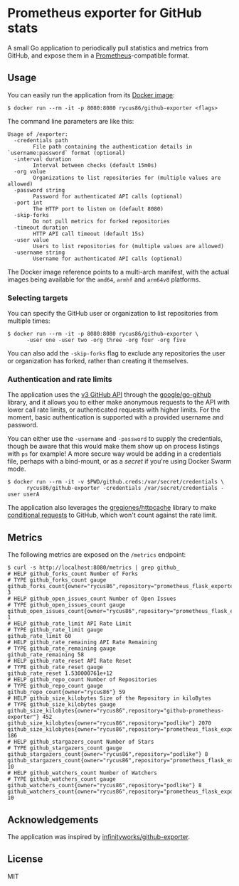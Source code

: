 # Prometheus exporter for GitHub stats

A small Go application to periodically pull statistics and metrics from GitHub, and expose them in a [Prometheus](https://prometheus.io/)-compatible format.

## Usage

You can easily run the application from its [Docker image](https://hub.docker.com/r/rycus86/github-exporter/):

```shell
$ docker run --rm -it -p 8080:8080 rycus86/github-exporter <flags>
```

The command line parameters are like this:

```
Usage of /exporter:
  -credentials path
        File path containing the authentication details in `username:password` format (optional)
  -interval duration
        Interval between checks (default 15m0s)
  -org value
        Organizations to list repositories for (multiple values are allowed)
  -password string
        Password for authenticated API calls (optional)
  -port int
        The HTTP port to listen on (default 8080)
  -skip-forks
        Do not pull metrics for forked repositories
  -timeout duration
        HTTP API call timeout (default 15s)
  -user value
        Users to list repositories for (multiple values are allowed)
  -username string
        Username for authenticated API calls (optional)
```

The Docker image reference points to a multi-arch manifest, with the actual images being available for the `amd64`, `armhf` and `arm64v8` platforms.

### Selecting targets

You can specify the GitHub user or organization to list repositories from multiple times:

```shell
$ docker run --rm -it -p 8080:8080 rycus86/github-exporter \
      -user one -user two -org three -org four -org five
```

You can also add the `-skip-forks` flag to exclude any repositories the user or organization has forked, rather than creating it themselves.

### Authentication and rate limits

The application uses the [v3 GitHub API](https://developer.github.com/v3/) through the [google/go-github](https://github.com/google/go-github) library, and it allows you to either make anonymous requests to the API with lower call rate limits, or authenticated requests with higher limits. For the moment, basic authentication is supported with a provided username and password.

You can either use the `-username` and `-password` to supply the credentials, though be aware that this would make them show up on process listings with `ps` for example! A more secure way would be adding in a credentials file, perhaps with a bind-mount, or as a *secret* if you're using Docker Swarm mode.

```shell
$ docker run --rm -it -v $PWD/github.creds:/var/secret/credentials \
      rycus86/github-exporter -credentials /var/secret/credentials -user userA
```

The application also leverages the [gregjones/httpcache](https://github.com/gregjones/httpcache) library to make [conditional requests](https://developer.github.com/v3/#conditional-requests) to GitHub, which won't count against the rate limit.

## Metrics

The following metrics are exposed on the `/metrics` endpoint:

```shell
$ curl -s http://localhost:8080/metrics | grep github_
# HELP github_forks_count Number of Forks
# TYPE github_forks_count gauge
github_forks_count{owner="rycus86",repository="prometheus_flask_exporter"} 3
# HELP github_open_issues_count Number of Open Issues
# TYPE github_open_issues_count gauge
github_open_issues_count{owner="rycus86",repository="prometheus_flask_exporter"} 1
# HELP github_rate_limit API Rate Limit
# TYPE github_rate_limit gauge
github_rate_limit 60
# HELP github_rate_remaining API Rate Remaining
# TYPE github_rate_remaining gauge
github_rate_remaining 58
# HELP github_rate_reset API Rate Reset
# TYPE github_rate_reset gauge
github_rate_reset 1.530000761e+12
# HELP github_repo_count Number of Repositories
# TYPE github_repo_count gauge
github_repo_count{owner="rycus86"} 59
# HELP github_size_kilobytes Size of the Repository in kiloBytes
# TYPE github_size_kilobytes gauge
github_size_kilobytes{owner="rycus86",repository="github-prometheus-exporter"} 452
github_size_kilobytes{owner="rycus86",repository="podlike"} 2070
github_size_kilobytes{owner="rycus86",repository="prometheus_flask_exporter"} 186
# HELP github_stargazers_count Number of Stars
# TYPE github_stargazers_count gauge
github_stargazers_count{owner="rycus86",repository="podlike"} 8
github_stargazers_count{owner="rycus86",repository="prometheus_flask_exporter"} 10
# HELP github_watchers_count Number of Watchers
# TYPE github_watchers_count gauge
github_watchers_count{owner="rycus86",repository="podlike"} 8
github_watchers_count{owner="rycus86",repository="prometheus_flask_exporter"} 10
```

## Acknowledgements

The application was inspired by [infinityworks/github-exporter](https://github.com/infinityworks/github-exporter).

## License

MIT
